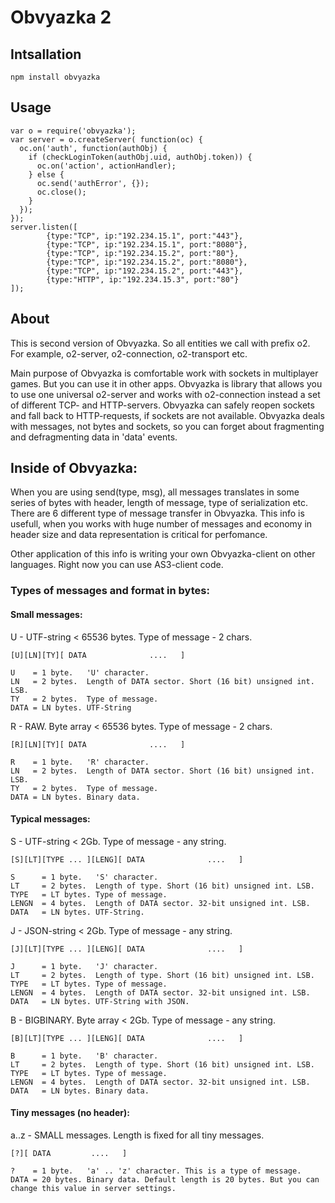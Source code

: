 Obvyazka 2
==========

Intsallation
------------

	npm install obvyazka

Usage
-----

	var o = require('obvyazka');
	var server = o.createServer( function(oc) {
	  oc.on('auth', function(authObj) {
	    if (checkLoginToken(authObj.uid, authObj.token)) {
          oc.on('action', actionHandler);
	    } else {
		  oc.send('authError', {});
		  oc.close();
		}
	  });
	});
	server.listen([ 
			{type:"TCP", ip:"192.234.15.1", port:"443"},
			{type:"TCP", ip:"192.234.15.1", port:"8080"},
			{type:"TCP", ip:"192.234.15.2", port:"80"},
			{type:"TCP", ip:"192.234.15.2", port:"8080"},
			{type:"TCP", ip:"192.234.15.2", port:"443"},
			{type:"HTTP", ip:"192.234.15.3", port:"80"}
	]);	

About
-----

This is second version of Obvyazka. So all entities we call with prefix o2. For example, o2-server, o2-connection, o2-transport etc.

Main purpose of Obvyazka is comfortable work with sockets in multiplayer games. But you can use it in other apps. Obvyazka is library that allows you to use one universal o2-server and works with o2-connection instead a set of different TCP- and HTTP-servers. Obvyazka can safely reopen sockets and fall back to HTTP-requests, if sockets are not available. Obvyazka deals with messages, not bytes and sockets, so you can forget about fragmenting and defragmenting data in 'data' events.
	
Inside of Obvyazka:	
-------------------

When you are using send(type, msg), all messages translates in some series of bytes with header, length of message, type of serialization etc. There are 6 different type of message transfer in Obvyazka. This info is usefull, when you works with huge number of messages and economy in header size and data representation is critical for perfomance.

Other application of this info is writing your own Obvyazka-client on other languages. Right now you can use AS3-client code.
	
### Types of messages and format in bytes:

#### Small messages:

U - UTF-string < 65536 bytes. Type of message - 2 chars.

    [U][LN][TY][ DATA              ....   ]
	
	U    = 1 byte.   'U' character.
	LN   = 2 bytes.  Length of DATA sector. Short (16 bit) unsigned int. LSB.
	TY   = 2 bytes.  Type of message.
	DATA = LN bytes. UTF-String
	
R - RAW. Byte array < 65536 bytes. Type of message - 2 chars.

    [R][LN][TY][ DATA              ....   ]
	
	R    = 1 byte.   'R' character.
	LN   = 2 bytes.  Length of DATA sector. Short (16 bit) unsigned int. LSB.
	TY   = 2 bytes.  Type of message.
	DATA = LN bytes. Binary data.

#### Typical messages:

S - UTF-string < 2Gb. Type of message - any string.

    [S][LT][TYPE ... ][LENG][ DATA              ....   ]
	
	S      = 1 byte.   'S' character.
	LT     = 2 bytes.  Length of type. Short (16 bit) unsigned int. LSB.
	TYPE   = LT bytes. Type of message.
	LENGN  = 4 bytes.  Length of DATA sector. 32-bit unsigned int. LSB.
	DATA   = LN bytes. UTF-String.
	
J - JSON-string < 2Gb. Type of message - any string.

    [J][LT][TYPE ... ][LENG][ DATA              ....   ]
	
	J      = 1 byte.   'J' character.
	LT     = 2 bytes.  Length of type. Short (16 bit) unsigned int. LSB.
	TYPE   = LT bytes. Type of message.
	LENGN  = 4 bytes.  Length of DATA sector. 32-bit unsigned int. LSB.
	DATA   = LN bytes. UTF-String with JSON.
	
B - BIGBINARY. Byte array < 2Gb. Type of message - any string.

    [B][LT][TYPE ... ][LENG][ DATA              ....   ]
	
	B      = 1 byte.   'B' character.
	LT     = 2 bytes.  Length of type. Short (16 bit) unsigned int. LSB.
	TYPE   = LT bytes. Type of message.
	LENGN  = 4 bytes.  Length of DATA sector. 32-bit unsigned int. LSB.
	DATA   = LN bytes. Binary data.

#### Tiny messages (no header):

a..z - SMALL messages. Length is fixed for all tiny messages.

    [?][ DATA         ....   ]
	
	?    = 1 byte.   'a' .. 'z' character. This is a type of message.
	DATA = 20 bytes. Binary data. Default length is 20 bytes. But you can change this value in server settings.